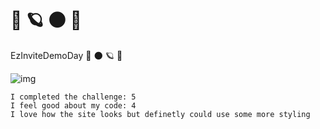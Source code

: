 # :stars: :ringed_planet: :new_moon: :milky_way:
 EzInviteDemoDay :milky_way: :new_moon: :ringed_planet: :stars:


![img](https://i.imgur.com/pkyA9lV.gif)

```
I completed the challenge: 5
I feel good about my code: 4
I love how the site looks but definetly could use some more styling
```
